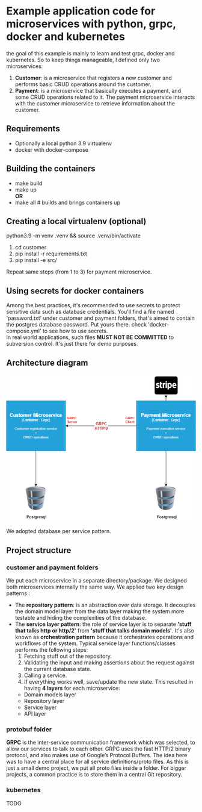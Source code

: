 # Example application code for microservices with python, grpc, docker and kubernetes
the goal of this example is mainly to learn and test grpc, docker and kubernetes. So to keep things manageable, I defined only two microservices:
1. **Customer**: is a microservice that registers a new customer and performs basic CRUD operations around the customer.
2. **Payment**: is a microservice that basically executes a payment, and some CRUD operations related to it.
The payment microservice interacts with the customer microservice to retrieve information about the customer. 

## Requirements
* Optionally a local python 3.9 virtualenv 
* docker with docker-compose

## Building the containers
- make build
- make up\
**OR**
- make all # builds and brings containers up

## Creating a local virtualenv (optional)

python3.9 -m venv .venv && source .venv/bin/activate
1. cd customer
2. pip install -r requirements.txt
3. pip install -e src/

Repeat same steps (from 1 to 3) for payment microservice.

## Using secrets for docker containers
Among the best practices, it's recommended to use secrets to protect sensitive data such as database credentials.
You'll find a file named 'password.txt' under customer and payment folders, that's aimed to contain the postgres database password. Put yours there.
check 'docker-compose.yml' to see how to use secrets.\
In real world applications, such files **MUST NOT BE COMMITTED** to subversion control. It's just there for demo purposes. 

## Architecture diagram
![](global_architecture_diagram.png)

We adopted database per service pattern.

## Project structure
### customer and payment folders
We put each microservice in a separate directory/package. We designed both microservices internally the same way.
We applied two key design patterns : 
- The **repository pattern**: is an abstraction over data storage. It decouples the domain model layer from the data layer making the system more testable and hiding the complexities of the database. 
- The **service layer pattern**: the role of service layer is to separate **'stuff that talks http or http/2'** from **'stuff that talks domain models'**. 
It's also known as **orchestration pattern** because it orchestrates operations and workflows of the system. 
Typical service layer functions/classes performs the following steps:
    1. Fetching stuff out of the repository.
    2. Validating the input and making assertions about the request against the current database state.
    3. Calling a service.
    4. If everything works well, save/update the new state.
This resulted in having **4 layers** for each microservice:
    - Domain models layer
    - Repository layer
    - Service layer
    - API layer
### protobuf folder
**GRPC** is the inter-service communication framework which was selected, to allow our services to talk to each other. 
GRPC uses the fast HTTP/2 binary protocol, and also makes use of Google’s Protocol Buffers. The idea here was to have a central place for all service definitions/proto files. 
As this is just a small demo project, we put all proto files inside a folder. For bigger projects, a common practice is to store them in a central Git repository.
### kubernetes
TODO



